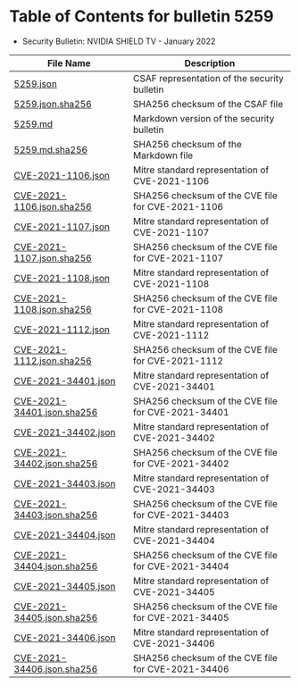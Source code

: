 # Table of Contents for bulletin 5259

 - Security Bulletin: NVIDIA SHIELD TV - January 2022

| File Name | Description |
|-----------|-------------|
| [5259.json](5259.json) | CSAF representation of the security bulletin |
| [5259.json.sha256](5259.json.sha256) | SHA256 checksum of the CSAF file |
| [5259.md](5259.md) | Markdown version of the security bulletin |
| [5259.md.sha256](5259.md.sha256) | SHA256 checksum of the Markdown file |
| [CVE-2021-1106.json](CVE-2021-1106.json) | Mitre standard representation of CVE-2021-1106 |
| [CVE-2021-1106.json.sha256](CVE-2021-1106.json.sha256) | SHA256 checksum of the CVE file for CVE-2021-1106 |
| [CVE-2021-1107.json](CVE-2021-1107.json) | Mitre standard representation of CVE-2021-1107 |
| [CVE-2021-1107.json.sha256](CVE-2021-1107.json.sha256) | SHA256 checksum of the CVE file for CVE-2021-1107 |
| [CVE-2021-1108.json](CVE-2021-1108.json) | Mitre standard representation of CVE-2021-1108 |
| [CVE-2021-1108.json.sha256](CVE-2021-1108.json.sha256) | SHA256 checksum of the CVE file for CVE-2021-1108 |
| [CVE-2021-1112.json](CVE-2021-1112.json) | Mitre standard representation of CVE-2021-1112 |
| [CVE-2021-1112.json.sha256](CVE-2021-1112.json.sha256) | SHA256 checksum of the CVE file for CVE-2021-1112 |
| [CVE-2021-34401.json](CVE-2021-34401.json) | Mitre standard representation of CVE-2021-34401 |
| [CVE-2021-34401.json.sha256](CVE-2021-34401.json.sha256) | SHA256 checksum of the CVE file for CVE-2021-34401 |
| [CVE-2021-34402.json](CVE-2021-34402.json) | Mitre standard representation of CVE-2021-34402 |
| [CVE-2021-34402.json.sha256](CVE-2021-34402.json.sha256) | SHA256 checksum of the CVE file for CVE-2021-34402 |
| [CVE-2021-34403.json](CVE-2021-34403.json) | Mitre standard representation of CVE-2021-34403 |
| [CVE-2021-34403.json.sha256](CVE-2021-34403.json.sha256) | SHA256 checksum of the CVE file for CVE-2021-34403 |
| [CVE-2021-34404.json](CVE-2021-34404.json) | Mitre standard representation of CVE-2021-34404 |
| [CVE-2021-34404.json.sha256](CVE-2021-34404.json.sha256) | SHA256 checksum of the CVE file for CVE-2021-34404 |
| [CVE-2021-34405.json](CVE-2021-34405.json) | Mitre standard representation of CVE-2021-34405 |
| [CVE-2021-34405.json.sha256](CVE-2021-34405.json.sha256) | SHA256 checksum of the CVE file for CVE-2021-34405 |
| [CVE-2021-34406.json](CVE-2021-34406.json) | Mitre standard representation of CVE-2021-34406 |
| [CVE-2021-34406.json.sha256](CVE-2021-34406.json.sha256) | SHA256 checksum of the CVE file for CVE-2021-34406 |
